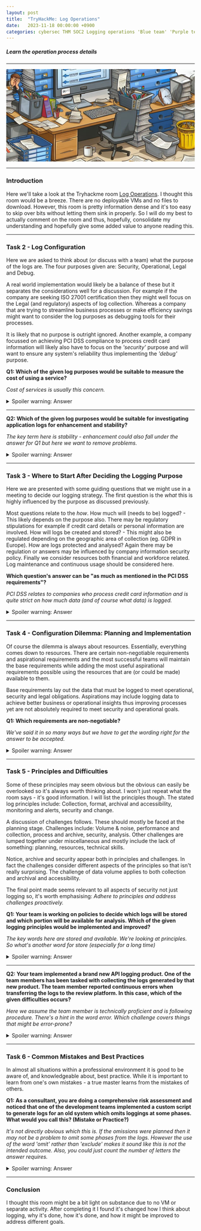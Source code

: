 ```yaml
---
layout: post
title:  "TryHackMe: Log Operations"
date:   2023-11-18 00:00:00 +0900
categories: cybersec THM SOC2 Logging operations 'Blue team' 'Purple team'
---
```


##### Learn the operation process details

---

<div> <img src="/images/logs2.jpeg" alt="Computer tech cartoon" /> </div>

---

### Introduction

Here we'll take a look at the Tryhackme room [Log Operations](https://tryhackme.com/room/logoperations). I thought this room would be a breeze. There are no deployable VMs and no files to download. However, this room is pretty information dense and it's too easy to skip over bits without letting them sink in properly. So I will do my best to actually comment on the room and thus, hopefully, consolidate my understanding and hopefully give some added value to anyone reading this.

---

### Task 2 - Log Configuration

Here we are asked to think about (or discuss with a team) what the purpose of the logs are.  The four purposes given are: Security, Operational, Legal and Debug. 

A real world implementation would likely be a balance of these but it separates the considerations well for a discussion. For example if the company are seeking ISO 27001 certification then they might well focus on the Legal (and regulatory) aspects of log collection. Whereas a company that are trying to streamline business processes or make efficiency savings might want to consider the log purposes as debugging tools for their processes.  

It is likely that no purpose is outright ignored. Another example, a company focussed on achieving PCI DSS compliance to process credit card information will likely also have to focus on the *'security'* purpose and will want to ensure any system's reliability thus implementing the *'debug'* purpose.  

**Q1: Which of the given log purposes would be suitable to measure the cost of using a service?**

*Cost of services is usually this concern.*

<details>

  <summary>Spoiler warning: Answer</summary>
  
    operational

</details>

---

**Q2: Which of the given log purposes would be suitable for investigating application logs for enhancement and stability?**

*The key term here is stability - enhancement could also fall under the answer for Q1 but here we want to remove problems.*

<details>

  <summary>Spoiler warning: Answer</summary>
  
    debug

</details>

---

### Task 3 - Where to Start After Deciding the Logging Purpose

Here we are presented with some guiding questions that we might use in a meeting to decide our logging strategy. The first question is the *what* this is highly influenced by the purpose as discussed previously.

Most questions relate to the *how*. How much will (needs to be) logged? - This likely depends on the purpose also. There may be regulatory stipulations for example if credit card details or personal information are involved. How will logs be created and stored? - This might also be regulated depending on the geographic area of collection (eg. GDPR in Europe). How are logs protected and analysed? Again there may be regulation or answers may be influenced by company information security policy. Finally we consider resources both financial and workforce related. Log maintenance and continuous usage should be considered here.

**Which question's answer can be "as much as mentioned in the PCI DSS requirements"?**

*PCI DSS relates to companies who process credit card information and is quite strict on how much data (and of course what data) is logged.*

<details>

  <summary>Spoiler warning: Answer</summary>
  
    How much do you need to log?

</details>

---

### Task 4 - Configuration Dilemma: Planning and Implementation

Of course the dilemma is always about resources. Essentially, everything comes down to resources.  There are certain non-negotiable requirements and aspirational requirements and the most successful teams will maintain the base requirements while adding the most useful aspirational requirements possible using the resources that are (or could be made) available to them.

Base requirements lay out the data that must be logged to meet operational, security and legal obligations. Aspirations may include logging data to achieve better business or operational insights thus improving processes yet are not absolutely required to meet security and operational goals.

**Q1: Which requirements are non-negotiable?**

*We've said it in so many ways but we have to get the wording right for the answer to be accepted.*

<details>

  <summary>Spoiler warning: Answer</summary>
  
    operational and security requirements

</details>

---

### Task 5 - Principles and Difficulties

Some of these principles may seem obvious but the obvious can easily be overlooked so it's always worth thinking about. I won't just repeat what the room says - it's good information. I will list the principles though. The stated log principles include: Collection, format, archival and accessibility, monitoring and alerts, security and change.

A discussion of challenges follows. These should mostly be faced at the planning stage. Challenges include: Volume & noise, performance and collection, process and archive, security, analysis. Other challenges are lumped together under miscellaneous and mostly include the lack of something: planning, resources, technical skills.

Notice, archive and security appear both in principles and challenges. In fact the challenges consider different aspects of the principles so that isn't really surprising. The challenge of data volume applies to both collection and archival and accessibility.

The final point made seems relevant to all aspects of security not just logging so, it's worth emphasising: *Adhere to principles and address challenges proactively.*

**Q1: Your team is working on policies to decide which logs will be stored and which portion will be available for analysis. Which of the given logging principles would be implemented and improved?**

*The key words here are stored and available. We're looking at principles. So what's another word for store (especially for a long time)*

<details>

  <summary>Spoiler warning: Answer</summary>
  
    Archiving and Accessibility

</details>

---

**Q2: Your team implemented a brand new API logging product. One of the team members has been tasked with collecting the logs generated by that new product. The team member reported continuous errors when transferring the logs to the review platform. In this case, which of the given difficulties occurs?**

*Here we assume the team member is technically proficient and is following procedure. There's a hint in the word error. Which challenge covers things that might be error-prone?*

<details>

  <summary>Spoiler warning: Answer</summary>
  
    process and archive

</details>

---

### Task 6 - Common Mistakes and Best Practices

In almost all situations within a professional environment it is good to be aware of, and knowledgeable about, best practice. While it is important to learn from one's own mistakes - a true master learns from the mistakes of others.

**Q1: As a consultant, you are doing a comprehensive risk assessment and noticed that one of the development teams implemented a custom script to generate logs for an old system which omits loggings at some phases. What would you call this? (Mistake or Practice?)**

*It's not directly obvious which this is. If the omissions were planned then it may not be a problem to omit some phases from the logs. However the use of the word 'omit' rather than 'exclude' makes it sound like this is not the intended outcome. Also, you could just count the number of letters the answer requires.*

<details>

  <summary>Spoiler warning: Answer</summary>
  
    mistake

</details>

---

### Conclusion

I thought this room might be a bit light on substance due to no VM or separate activity. After completing it I found it's changed how I think about logging, why it's done, how it's done, and how it might be improved to address different goals.
